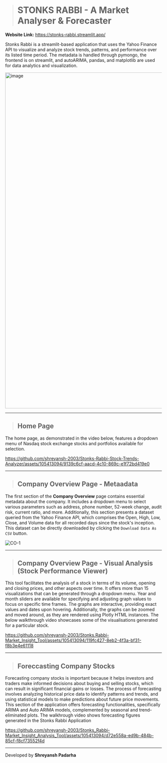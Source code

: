 > # STONKS RABBI - A Market Analyser & Forecaster

**Website Link:** https://stonks-rabbi.streamlit.app/

Stonks Rabbi is a streamlit-based application that uses the Yahoo Finance API to visualize and analyze stock trends, patterns, and performance over its listed time period. The metadata is handled through pymongo, the frontend is on streamlit, and autoARIMA, pandas, and matplotlib are used for data analytics and visualization. 

<img width="1077" alt="image" src="https://github.com/shreyansh-2003/Stonks.Rabbi-Market_Insight_Tool/assets/105413094/495e83b5-0962-4065-91f3-37516017e6d2">

---

> ## Home Page

The home page, as demonstrated in the video below, features a dropdown menu of Nasdaq stock exchange stocks and portfolios available for selection.

https://github.com/shreyansh-2003/Stonks-Rabbi-Stock-Trends-Analyzer/assets/105413094/9139c6cf-aacd-4c10-869c-e1f72bd419e0

---

> ## Company Overview Page - Metaadata

The first section of the **Company Overview** page contains essential metadata about the company. It includes a dropdown menu to select various parameters such as address, phone number, 52-week change, audit risk, current ratio, and more. Additionally, this section presents a dataset queried from the Yahoo Finance API, which comprises the Open, High, Low, Close, and Volume data for all recorded days since the stock's inception. This dataset can be directly downloaded by clicking the ```Download Data As CSV``` button.

![CO-1](https://github.com/shreyansh-2003/Stonks-Rabbi-Stock-Trends-Analyzer/assets/105413094/92b957e9-d28a-4e05-b3a1-0b27ac2aca20)

---

> ## Company Overview Page - Visual Analysis (Stock Performance Viewer)

This tool facilitates the analysis of a stock in terms of its volume, opening and closing prices, and other aspects over time. It offers more than 15 visualizations that can be generated through a dropdown menu. Year and month sliders are available for specifying and adjusting graph values to focus on specific time frames. The graphs are interactive, providing exact values and dates upon hovering. Additionally, the graphs can be zoomed and moved around, as they are rendered using Plotly HTML instances. The below walkthrough video showcases some of the visualisations generated for a particular stock.

https://github.com/shreyansh-2003/Stonks.Rabbi-Market_Insight_Tool/assets/105413094/119fc427-8eb2-4f3a-bf31-f8b3e4e61118

---

> ## Foreccasting Company Stocks

Forecasting company stocks is important because it helps investors and traders make informed decisions about buying and selling stocks, which can result in significant financial gains or losses. The process of forecasting involves analyzing historical price data to identify patterns and trends, and using statistical models to make predictions about future price movements. This section of the application offers forecasting functionalities, specifically ARIMA and Auto ARIMA models, complemented by seasonal and trend-eliminated plots. The walkhrough video shows forecasting figures generated in the Stonks Rabbi Application


https://github.com/shreyansh-2003/Stonks_Rabbi-Market_Insight_Analysis_Tool/assets/105413094/d72e558a-ed9b-484b-85cf-f8cf73552f4d

---

Developed by **Shreyansh Padarha**



